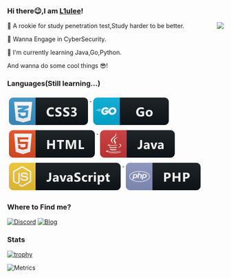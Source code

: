 ### Hi there😉,I am [L1ulee](https://github.com/L1ulee)!

<img align="right" src="https://github-readme-stats.vercel.app/api?username=L1ulee&show_icons=true&icon_color=CE1D2D&text_color=718096&bg_color=ffffff&hide_title=true" />

🌚 A rookie for study penetration test,Study harder to be better.

👴 Wanna Engage in CyberSecurity.

📖 I'm currently learning Java,Go,Python.

And wanna do some cool things 😎!

### Languages(Still learning...)
<p align="left">
  <a href="#">
  <img src="https://raw.githubusercontent.com/MikeCodesDotNET/ColoredBadges/master/svg/dev/languages/css3.svg" alt="css3" style="vertical-align:top; margin:6px 4px">
  </a>
  
  <a href="#">
    <img src="https://raw.githubusercontent.com/MikeCodesDotNET/ColoredBadges/master/svg/dev/languages/go.svg" alt="go" style="vertical-align:top; margin:6px 4px">
  </a>

  <a href="#">
    <img src="https://raw.githubusercontent.com/MikeCodesDotNET/ColoredBadges/master/svg/dev/languages/html.svg" alt="html" style="vertical-align:top; margin:6px 4px">
  </a>

  <a href="#">
    <img src="https://raw.githubusercontent.com/MikeCodesDotNET/ColoredBadges/master/svg/dev/languages/java.svg" alt="java" style="vertical-align:top; margin:6px 4px">
  </a>

  <a href="#">
    <img src="https://raw.githubusercontent.com/MikeCodesDotNET/ColoredBadges/master/svg/dev/languages/js.svg" alt="js" style="vertical-align:top; margin:6px 4px">
  </a>

  <a href="#">
    <img src="https://raw.githubusercontent.com/MikeCodesDotNET/ColoredBadges/master/svg/dev/languages/php.svg" alt="php" style="vertical-align:top; margin:6px 4px">
  </a>

</p>

### Where to Find me?
[![Discord](https://img.shields.io/discord/778637533461348374?color=pink&label=Firstwood&logo=Discord&logoColor=pink&style=social)](https://discord.gg/SXtgf3C85d) [![Blog](https://img.shields.io/badge/Blog-L1ulee's%20Blog-pink?style=social&logo=hexo)](http://blog.firstwood.cc)

### Stats

[![trophy](https://github-profile-trophy.vercel.app/?username=L1ulee)](https://github.com/ryo-ma/github-profile-trophy)

![Metrics](https://metrics.lecoq.io/L1ulee?template=classic&languages=1&achievements=1&languages.limit=8&languages.threshold=0%25&languages.colors=github&languages.sections=most-used&languages.indepth=false&languages.analysis.timeout=15&languages.categories=markup%2C%20programming&languages.recent.categories=markup%2C%20programming&languages.recent.load=300&languages.recent.days=14&achievements.threshold=C&achievements.secrets=true&achievements.display=detailed&achievements.limit=0&config.timezone=Asia%2FShanghai&config.twemoji=true)
